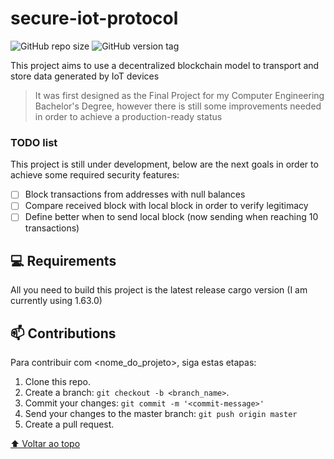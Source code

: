 # secure-iot-protocol

![GitHub repo size](https://img.shields.io/github/repo-size/luis951/secure-iot-protocol?style=for-the-badge)
![GitHub version tag](https://img.shields.io/github/v/tag/luis951/secure-iot-protocol?style=for-the-badge)

This project aims to use a decentralized blockchain model to transport and store data generated by IoT devices

> It was first designed as the Final Project for my Computer Engineering Bachelor's Degree, however there is still some improvements needed in order to achieve a production-ready status

### TODO list

This project is still under development, below are the next goals in order to achieve some required security features:

- [ ] Block transactions from addresses with null balances
- [ ] Compare received block with local block in order to verify legitimacy
- [ ] Define better when to send local block (now sending when reaching 10 transactions)

## 💻 Requirements

All you need to build this project is the latest release cargo version (I am currently using 1.63.0)

## 📫 Contributions
<!---Se o seu README for longo ou se você tiver algum processo ou etapas específicas que deseja que os contribuidores sigam, considere a criação de um arquivo CONTRIBUTING.md separado--->
Para contribuir com <nome_do_projeto>, siga estas etapas:

1. Clone this repo.
2. Create a branch: `git checkout -b <branch_name>`.
3. Commit your changes: `git commit -m '<commit-message>'`
4. Send your changes to the master branch: `git push origin master`
5. Create a pull request.

[⬆ Voltar ao topo](#Secure_IoT_Protocol)<br>
